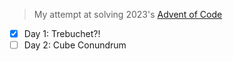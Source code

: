 > My attempt at solving 2023's [Advent of Code](https://adventofcode.com/2023/)

- [x] Day 1: Trebuchet?!
- [ ] Day 2: Cube Conundrum
